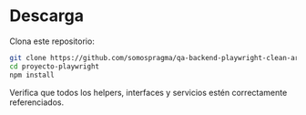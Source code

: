 # Descarga

Clona este repositorio:

```bash
git clone https://github.com/somospragma/qa-backend-playwright-clean-architecture-pattern
cd proyecto-playwright
npm install
```

Verifica que todos los helpers, interfaces y servicios estén correctamente referenciados.
